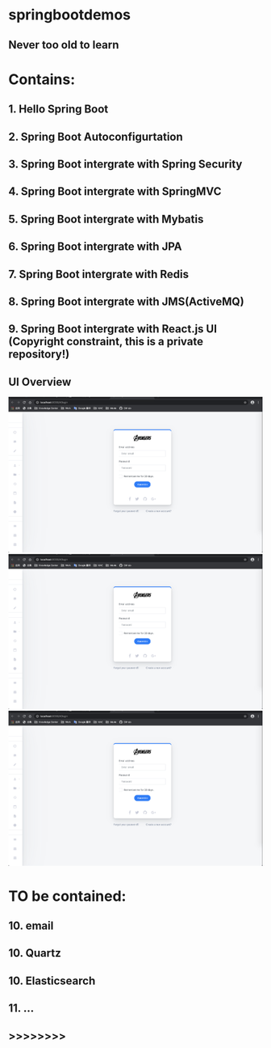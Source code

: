 # springbootdemos
## Never too old to learn
# Contains:
## 1. Hello Spring Boot
## 2. Spring Boot Autoconfigurtation
## 3. Spring Boot intergrate with Spring Security
## 4. Spring Boot intergrate with SpringMVC
## 5. Spring Boot intergrate with Mybatis
## 6. Spring Boot intergrate with JPA
## 7. Spring Boot intergrate with Redis
## 8. Spring Boot intergrate with JMS(ActiveMQ)
## 9. Spring Boot intergrate with React.js UI (Copyright constraint, this is a private repository!)

## UI Overview
![avatar](./ui-overview/1.png)
![avatar](./ui-overview/1.png)
![avatar](./ui-overview/1.png)



# TO be contained:
## 10. email
## 10. Quartz
## 10. Elasticsearch
## 11. ...
## >>>>>>>>
